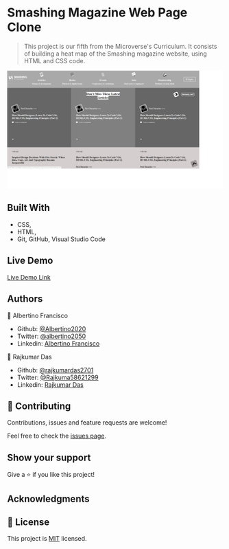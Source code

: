 # Smashing Magazine Web Page Clone

> This project is our fifth from the Microverse's Curriculum. It  consists of building a heat map of the Smashing magazine website, using HTML and CSS code.

<img width="960" alt="Smashing Magazine" src="https://github.com/Albertino2020/Smashing-magazine-clone/blob/working-branch/img/screenshot1.png">

## Built With

- CSS,
- HTML,
- Git, GitHub, Visual Studio Code

## Live Demo

[Live Demo Link](https://rawcdn.githack.com/Albertino2020/Smashing-magazine-clone/ff41d0794d22bc0df26ff262bb2b38ba9357a9a8/index.html)

## Authors

👤 Albertino Francisco

- Github: [@Albertino2020](https://github.com/albertino2020)
- Twitter: [@albertino2050](https://twitter.com/albertino2050)
- Linkedin: [Albertino Francisco](https://linkedin.com/boamorte)

👤 Rajkumar Das

- Github: [@rajkumardas2701](https://github.com/rajkumardas2701)
- Twitter: [@Rajkuma58621299](https://twitter.com/Rajkuma58621299)
- Linkedin: [Rajkumar Das](https://www.linkedin.com/in/rajkumar-das-41308961/)

## 🤝 Contributing

Contributions, issues and feature requests are welcome!

Feel free to check the [issues page](issues/).

## Show your support

Give a ⭐️ if you like this project!

## Acknowledgments


## 📝 License

This project is [MIT](lic.url) licensed.
